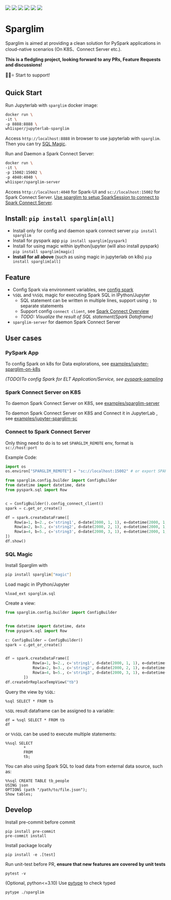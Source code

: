 ![](https://img.shields.io/github/license/wh1isper/sparglim)
![](https://img.shields.io/github/v/release/wh1isper/sparglim?logo=github)
![](https://img.shields.io/github/v/release/wh1isper/sparglim?include_prereleases&label=pre-release&logo=github)
![](https://img.shields.io/pypi/dm/sparglim)
![](https://img.shields.io/github/last-commit/wh1isper/sparglim)
![](https://img.shields.io/pypi/pyversions/sparglim)

# Sparglim

Sparglim is aimed at providing a clean solution for PySpark applications in cloud-native scenarios (On K8S、Connect Server etc.).

**This is a fledgling project, looking forward to any PRs, Feature Requests and discussions!**

🌟✨⭐ Start to support!

## Quick Start

Run Jupyterlab with `sparglim` docker image:

```bash
docker run \
-it \
-p 8888:8888 \
wh1isper/jupyterlab-sparglim
```

Access `http://localhost:8888` in browser to use jupyterlab with `sparglim`. Then you can try [SQL Magic](#sql-magic).

Run and Daemon a Spark Connect Server:

```bash
docker run \
-it \
-p 15002:15002 \
-p 4040:4040 \
wh1isper/sparglim-server
```

Access `http://localhost:4040` for Spark-UI and `sc://localhost:15002` for Spark Connect Server. [Use sparglim to setup SparkSession to connect to Spark Connect Server](#connect-to-spark-connect-server).

## Install: `pip install sparglim[all]`

- Install only for config and daemon spark connect server `pip install sparglim`
- Install for pyspark app `pip install sparglim[pyspark]`
- Install for using magic within ipython/jupyter (will also install pyspark) `pip install sparglim[magic]`
- **Install for all above** (such as using magic in jupyterlab on k8s) `pip install sparglim[all]`

## Feature

- Config Spark via environment variables, see [config spark](./config.md)
- `%SQL` and `%%SQL` magic for executing Spark SQL in IPython/Jupyter
  - SQL statement can be written in multiple lines, support using `;` to separate statements
  - Support config `connect client`, see [Spark Connect Overview](https://spark.apache.org/docs/latest/spark-connect-overview.html#spark-connect-overview)
  - *TODO: Visualize the result of SQL statement(Spark Dataframe)*
- `sparglim-server` for daemon Spark Connect Server

## User cases

### PySpark App

To config Spark on k8s for Data explorations, see [examples/jupyter-sparglim-on-k8s](./examples/jupyter-sparglim-on-k8s)

*(TODO)To config Spark for ELT Application/Service, see [pyspark-sampling](https://github.com/Wh1isper/pyspark-sampling/)*

### Spark Connect Server on K8S

To daemon Spark Connect Server on K8S, see [examples/sparglim-server](./examples/sparglim-server)

To daemon Spark Connect Server on K8S and Connect it in JupyterLab , see [examples/jupyter-sparglim-sc](./examples/jupyter-sparglim-sc)

### Connect to Spark Connect Server

Only thing need to do is to set `SPARGLIM_REMOTE` env, format is `sc://host:port`

Example Code:

```python
import os
os.environ["SPARGLIM_REMOTE"] = "sc://localhost:15002" # or export SPARGLIM_REMOTE=sc://localhost:15002 before run python

from sparglim.config.builder import ConfigBuilder
from datetime import datetime, date
from pyspark.sql import Row


c = ConfigBuilder().config_connect_client()
spark = c.get_or_create()

df = spark.createDataFrame([
    Row(a=1, b=2., c='string1', d=date(2000, 1, 1), e=datetime(2000, 1, 1, 12, 0)),
    Row(a=2, b=3., c='string2', d=date(2000, 2, 1), e=datetime(2000, 1, 2, 12, 0)),
    Row(a=4, b=5., c='string3', d=date(2000, 3, 1), e=datetime(2000, 1, 3, 12, 0))
])
df.show()

```

### SQL Magic

Install Sparglim with

```bash
pip install sparglim["magic"]
```

Load magic in IPython/Jupyter

```ipython
%load_ext sparglim.sql
```

Create a view:

```python
from sparglim.config.builder import ConfigBuilder


from datetime import datetime, date
from pyspark.sql import Row

c: ConfigBuilder = ConfigBuilder()
spark = c.get_or_create()


df = spark.createDataFrame([
            Row(a=1, b=2., c='string1', d=date(2000, 1, 1), e=datetime(2000, 1, 1, 12, 0)),
            Row(a=2, b=3., c='string2', d=date(2000, 2, 1), e=datetime(2000, 1, 2, 12, 0)),
            Row(a=4, b=5., c='string3', d=date(2000, 3, 1), e=datetime(2000, 1, 3, 12, 0))
        ])
df.createOrReplaceTempView("tb")

```

Query the view by `%SQL`:

```ipython
%sql SELECT * FROM tb
```

`%SQL` result dataframe can be assigned to a variable:

```ipython
df = %sql SELECT * FROM tb
df
```

or `%%SQL` can be used to execute multiple statements:

```ipython
%%sql SELECT
        *
        FROM
        tb;
```

You can also using Spark SQL to load data from external data source, such as:

```ipython
%%sql CREATE TABLE tb_people
USING json
OPTIONS (path "/path/to/file.json");
Show tables;
```

## Develop

Install pre-commit before commit

```
pip install pre-commit
pre-commit install
```

Install package locally

```
pip install -e .[test]
```

Run unit-test before PR, **ensure that new features are covered by unit tests**

```
pytest -v
```

(Optional, python<=3.10) Use [pytype](https://github.com/google/pytype) to check typed

```
pytype ./sparglim
```
